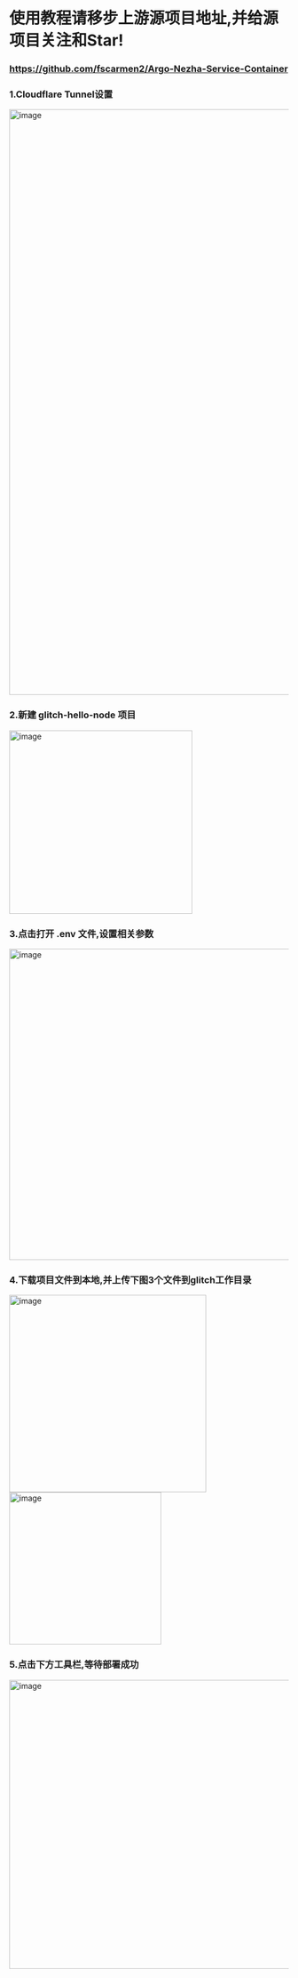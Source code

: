 # 使用教程请移步上游源项目地址,并给源项目关注和Star!
### https://github.com/fscarmen2/Argo-Nezha-Service-Container

### 1.Cloudflare Tunnel设置
<img width="1054" alt="image" src="https://github.com/nap0o/nezha/assets/144927971/8ba04207-e71a-4309-9e24-de2dd6cb48d6">

### 2.新建 glitch-hello-node 项目
<img width="330" alt="image" src="https://github.com/nap0o/nezha/assets/144927971/0f910c40-eb40-4c93-a7a8-7deb234c95e9">

### 3.点击打开 .env 文件,设置相关参数
<img width="560" alt="image" src="https://github.com/nap0o/nezha/assets/144927971/cf12d9b1-9bca-4b5f-96dd-c155320f9f8b">

### 4.下载项目文件到本地,并上传下图3个文件到glitch工作目录
<img width="355" alt="image" src="https://github.com/nap0o/nezha/assets/144927971/5cf18b01-b837-4754-a7c3-43cf06ade295">  

<img width="274" alt="image" src="https://github.com/nap0o/nezha/assets/144927971/c4adef63-b3d5-4c59-82fe-90a217d22420">

### 5.点击下方工具栏,等待部署成功
<img width="520" alt="image" src="https://github.com/nap0o/nezha/assets/144927971/16089360-42ec-403d-b918-fea487bdb810">






